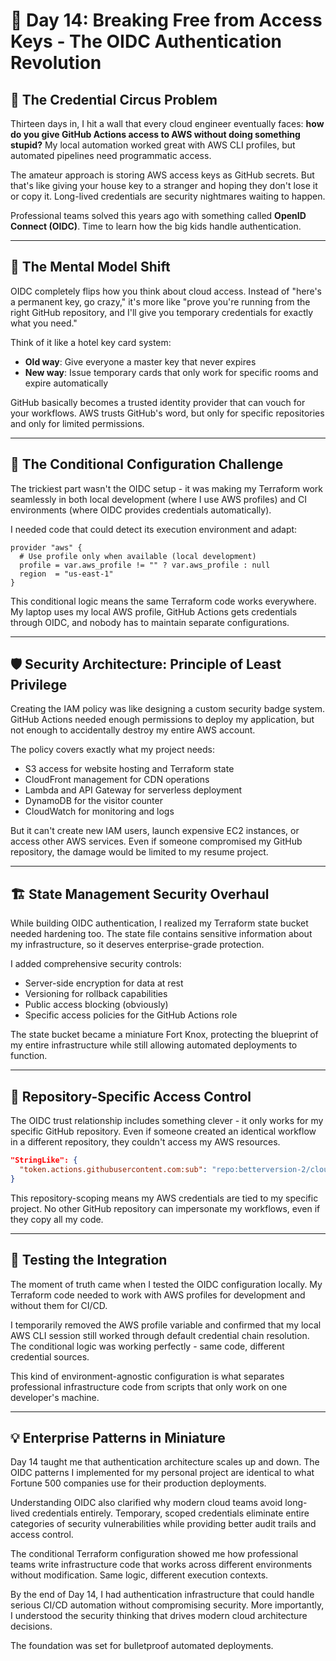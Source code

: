 # 🔐 Day 14: Breaking Free from Access Keys - The OIDC Authentication Revolution

## 🎪 The Credential Circus Problem

Thirteen days in, I hit a wall that every cloud engineer eventually faces: **how do you give GitHub Actions access to AWS without doing something stupid?** My local automation worked great with AWS CLI profiles, but automated pipelines need programmatic access.

The amateur approach is storing AWS access keys as GitHub secrets. But that's like giving your house key to a stranger and hoping they don't lose it or copy it. Long-lived credentials are security nightmares waiting to happen.

Professional teams solved this years ago with something called **OpenID Connect (OIDC)**. Time to learn how the big kids handle authentication.

---

## 🧠 The Mental Model Shift

OIDC completely flips how you think about cloud access. Instead of "here's a permanent key, go crazy," it's more like "prove you're running from the right GitHub repository, and I'll give you temporary credentials for exactly what you need."

Think of it like a hotel key card system:
- **Old way**: Give everyone a master key that never expires
- **New way**: Issue temporary cards that only work for specific rooms and expire automatically

GitHub basically becomes a trusted identity provider that can vouch for your workflows. AWS trusts GitHub's word, but only for specific repositories and only for limited permissions.

---

## 🔧 The Conditional Configuration Challenge

The trickiest part wasn't the OIDC setup - it was making my Terraform work seamlessly in both local development (where I use AWS profiles) and CI environments (where OIDC provides credentials automatically).

I needed code that could detect its execution environment and adapt:

```hcl
provider "aws" {
  # Use profile only when available (local development)
  profile = var.aws_profile != "" ? var.aws_profile : null
  region  = "us-east-1"
}
```

This conditional logic means the same Terraform code works everywhere. My laptop uses my local AWS profile, GitHub Actions gets credentials through OIDC, and nobody has to maintain separate configurations.

---

## 🛡️ Security Architecture: Principle of Least Privilege

Creating the IAM policy was like designing a custom security badge system. GitHub Actions needed enough permissions to deploy my application, but not enough to accidentally destroy my entire AWS account.

The policy covers exactly what my project needs:
- S3 access for website hosting and Terraform state
- CloudFront management for CDN operations
- Lambda and API Gateway for serverless deployment
- DynamoDB for the visitor counter
- CloudWatch for monitoring and logs

But it can't create new IAM users, launch expensive EC2 instances, or access other AWS services. Even if someone compromised my GitHub repository, the damage would be limited to my resume project.

---

## 🏗️ State Management Security Overhaul

While building OIDC authentication, I realized my Terraform state bucket needed hardening too. The state file contains sensitive information about my infrastructure, so it deserves enterprise-grade protection.

I added comprehensive security controls:
- Server-side encryption for data at rest
- Versioning for rollback capabilities
- Public access blocking (obviously)
- Specific access policies for the GitHub Actions role

The state bucket became a miniature Fort Knox, protecting the blueprint of my entire infrastructure while still allowing automated deployments to function.

---

## 🎯 Repository-Specific Access Control

The OIDC trust relationship includes something clever - it only works for my specific GitHub repository. Even if someone created an identical workflow in a different repository, they couldn't access my AWS resources.

```json
"StringLike": {
  "token.actions.githubusercontent.com:sub": "repo:betterversion-2/cloud-resume-challenge-2:*"
}
```

This repository-scoping means my AWS credentials are tied to my specific project. No other GitHub repository can impersonate my workflows, even if they copy all my code.

---

## 🧪 Testing the Integration

The moment of truth came when I tested the OIDC configuration locally. My Terraform code needed to work with AWS profiles for development and without them for CI/CD.

I temporarily removed the AWS profile variable and confirmed that my local AWS CLI session still worked through default credential chain resolution. The conditional logic was working perfectly - same code, different credential sources.

This kind of environment-agnostic configuration is what separates professional infrastructure code from scripts that only work on one developer's machine.

---

## 💡 Enterprise Patterns in Miniature

Day 14 taught me that authentication architecture scales up and down. The OIDC patterns I implemented for my personal project are identical to what Fortune 500 companies use for their production deployments.

Understanding OIDC also clarified why modern cloud teams avoid long-lived credentials entirely. Temporary, scoped credentials eliminate entire categories of security vulnerabilities while providing better audit trails and access control.

The conditional Terraform configuration showed me how professional teams write infrastructure code that works across different environments without modification. Same logic, different execution contexts.

By the end of Day 14, I had authentication infrastructure that could handle serious CI/CD automation without compromising security. More importantly, I understood the security thinking that drives modern cloud architecture decisions.

The foundation was set for bulletproof automated deployments.
